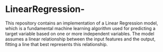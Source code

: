 # LinearRegression-
This repository contains an implementation of a Linear Regression model, which is a fundamental machine learning algorithm used for predicting a target variable based on one or more independent variables. The model assumes a linear relationship between the input features and the output, fitting a line that best represents this relationship.
